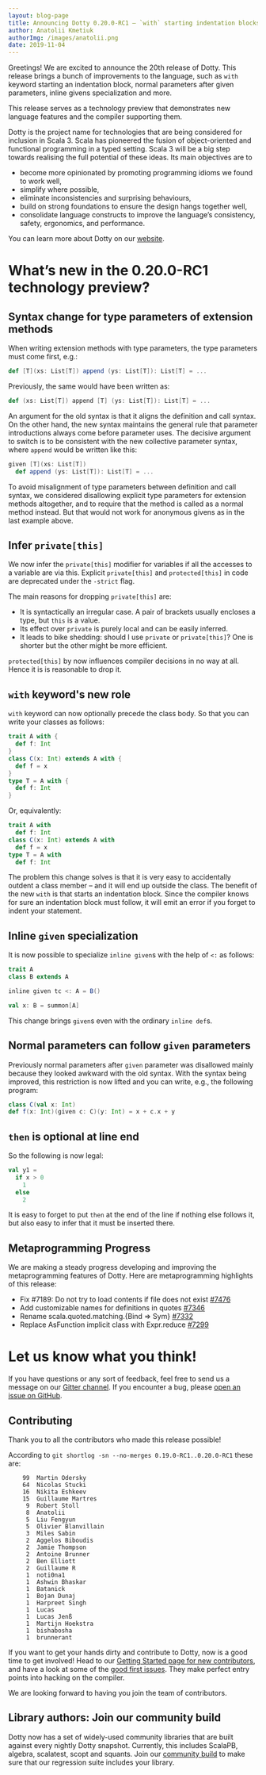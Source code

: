 ```yaml
---
layout: blog-page
title: Announcing Dotty 0.20.0-RC1 – `with` starting indentation blocks, inline given specializations and more
author: Anatolii Kmetiuk
authorImg: /images/anatolii.png
date: 2019-11-04
---
```


Greetings! We are excited to announce the 20th release of Dotty. This release brings a bunch of improvements to the language, such as `with` keyword starting an indentation block, normal parameters after given parameters, inline givens specialization and more.

This release serves as a technology preview that demonstrates new
language features and the compiler supporting them.

Dotty is the project name for technologies that are being considered for
inclusion in Scala 3. Scala has pioneered the fusion of object-oriented and
functional programming in a typed setting. Scala 3 will be a big step towards
realising the full potential of these ideas. Its main objectives are to

- become more opinionated by promoting programming idioms we found to work well,
- simplify where possible,
- eliminate inconsistencies and surprising behaviours,
- build on strong foundations to ensure the design hangs together well,
- consolidate language constructs to improve the language’s consistency, safety, ergonomics, and
  performance.

You can learn more about Dotty on our [website](https://dotty.epfl.ch).

<!--more-->

# What’s new in the 0.20.0-RC1 technology preview?
## Syntax change for type parameters of extension methods
When writing extension methods with type parameters, the type parameters must come first, e.g.:

```scala
def [T](xs: List[T]) append (ys: List[T]): List[T] = ...
```

Previously, the same would have been written as:

```scala
def (xs: List[T]) append [T] (ys: List[T]): List[T] = ...
```

An argument for the old syntax is that it aligns the definition and call syntax. On the other hand, the new syntax maintains the general rule that parameter introductions always come before parameter uses. The decisive argument to switch is to be consistent with the new collective parameter syntax, where `append` would be written like this:

```scala
given [T](xs: List[T])
  def append (ys: List[T]): List[T] = ...
```

To avoid misalignment of type parameters between definition and call syntax, we considered disallowing explicit type parameters for extension methods altogether, and to require that the method is called as a normal method instead. But that would not work for anonymous givens as in the last example above.

## Infer `private[this]`
We now infer the `private[this]` modifier for variables if all the accesses to a variable are via this. Explicit `private[this]` and `protected[this]` in code are deprecated under the `-strict` flag.

The main reasons for dropping `private[this]` are:

- It is syntactically an irregular case. A pair of brackets usually encloses a type, but `this` is a value.
- Its effect over `private` is purely local and can be easily inferred.
- It leads to bike shedding: should I use `private` or `private[this]`? One is shorter but the other might be more efficient.

`protected[this]` by now influences compiler decisions in no way at all. Hence it is is reasonable to drop it.

## `with` keyword's new role
`with` keyword can now optionally precede the class body. So that you can write your classes as follows:

```scala
trait A with {
  def f: Int
}
class C(x: Int) extends A with {
  def f = x
}
type T = A with {
  def f: Int
}
```

Or, equivalently:

```scala
trait A with
  def f: Int
class C(x: Int) extends A with
  def f = x
type T = A with
  def f: Int
```

The problem this change solves is that it is very easy to accidentally outdent a class member – and it will end up outside the class. The benefit of the new `with` is that starts an indentation block. Since the compiler knows for sure an indentation block must follow, it will emit an error if you forget to indent your statement.

## Inline `given` specialization
It is now possible to specialize `inline given`s with the help of `<:` as follows:

```scala
trait A
class B extends A

inline given tc <: A = B()

val x: B = summon[A]
```

This change brings `given`s even with the ordinary `inline def`s.

## Normal parameters can follow `given` parameters
Previously normal parameters after `given` parameter was disallowed mainly because they looked awkward with the old syntax. With the syntax being improved, this restriction is now lifted and you can write, e.g., the following program:

```scala
class C(val x: Int)
def f(x: Int)(given c: C)(y: Int) = x + c.x + y
```

## `then` is optional at line end
So the following is now legal:

```scala
val y1 =
  if x > 0
    1
  else
    2
```

It is easy to forget to put `then` at the end of the line if nothing else follows it, but also easy to infer that it must be inserted there.

## Metaprogramming Progress
We are making a steady progress developing and improving the metaprogramming features of Dotty. Here are metaprogramming highlights of this release:

- Fix #7189: Do not try to load contents if file does not exist [#7476](https://github.com/lampepfl/dotty/pull/7476)
- Add customizable names for definitions in quotes [#7346](https://github.com/lampepfl/dotty/pull/7346)
- Rename scala.quoted.matching.{Bind => Sym} [#7332](https://github.com/lampepfl/dotty/pull/7332)
- Replace AsFunction implicit class with Expr.reduce [#7299](https://github.com/lampepfl/dotty/pull/7299)

# Let us know what you think!

If you have questions or any sort of feedback, feel free to send us a message on our
[Gitter channel](https://gitter.im/lampepfl/dotty). If you encounter a bug, please
[open an issue on GitHub](https://github.com/lampepfl/dotty/issues/new).

## Contributing

Thank you to all the contributors who made this release possible!

According to `git shortlog -sn --no-merges 0.19.0-RC1..0.20.0-RC1` these are:

```
    99  Martin Odersky
    64  Nicolas Stucki
    16  Nikita Eshkeev
    15  Guillaume Martres
     9  Robert Stoll
     8  Anatolii
     5  Liu Fengyun
     5  Olivier Blanvillain
     3  Miles Sabin
     2  Aggelos Biboudis
     2  Jamie Thompson
     2  Antoine Brunner
     2  Ben Elliott
     2  Guillaume R
     1  noti0na1
     1  Ashwin Bhaskar
     1  Batanick
     1  Bojan Dunaj
     1  Harpreet Singh
     1  Lucas
     1  Lucas Jenß
     1  Martijn Hoekstra
     1  bishabosha
     1  brunnerant
```

If you want to get your hands dirty and contribute to Dotty, now is a good time to get involved!
Head to our [Getting Started page for new contributors](https://dotty.epfl.ch/docs/contributing/getting-started.html),
and have a look at some of the [good first issues](https://github.com/lampepfl/dotty/issues?q=is%3Aissue+is%3Aopen+label%3Aexp%3Anovice).
They make perfect entry points into hacking on the compiler.

We are looking forward to having you join the team of contributors.

## Library authors: Join our community build

Dotty now has a set of widely-used community libraries that are built against every nightly Dotty
snapshot. Currently, this includes ScalaPB, algebra, scalatest, scopt and squants.
Join our [community build](https://github.com/lampepfl/dotty-community-build)
to make sure that our regression suite includes your library.

[Scastie]: https://scastie.scala-lang.org/?target=dotty

[@odersky]: https://github.com/odersky
[@DarkDimius]: https://github.com/DarkDimius
[@smarter]: https://github.com/smarter
[@felixmulder]: https://github.com/felixmulder
[@nicolasstucki]: https://github.com/nicolasstucki
[@liufengyun]: https://github.com/liufengyun
[@OlivierBlanvillain]: https://github.com/OlivierBlanvillain
[@biboudis]: https://github.com/biboudis
[@allanrenucci]: https://github.com/allanrenucci
[@Blaisorblade]: https://github.com/Blaisorblade
[@Duhemm]: https://github.com/Duhemm
[@AleksanderBG]: https://github.com/AleksanderBG
[@milessabin]: https://github.com/milessabin
[@anatoliykmetyuk]: https://github.com/anatoliykmetyuk
